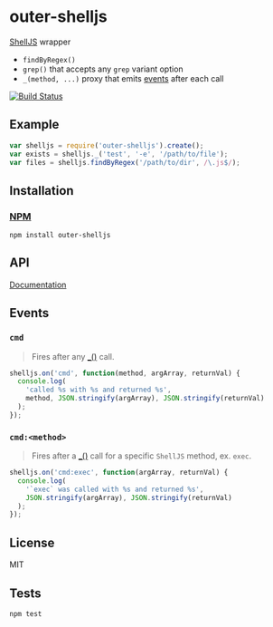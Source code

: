 # outer-shelljs

[ShellJS](https://github.com/arturadib/shelljs) wrapper

- `findByRegex()`
- `grep()` that accepts any `grep` variant option
- `_(method, ...)` proxy that emits [events](#events) after each call

[![Build Status](https://travis-ci.org/codeactual/outer-shelljs.png)](https://travis-ci.org/codeactual/outer-shelljs)

## Example

```js
var shelljs = require('outer-shelljs').create();
var exists = shelljs._('test', '-e', '/path/to/file');
var files = shelljs.findByRegex('/path/to/dir', /\.js$/);
```

## Installation

### [NPM](https://npmjs.org/package/outer-shelljs)

    npm install outer-shelljs

## API

[Documentation](docs/OuterShelljs.md)

## Events

### `cmd`

> Fires after any [_()](docs/OuterShelljs.md) call.

```js
shelljs.on('cmd', function(method, argArray, returnVal) {
  console.log(
    'called %s with %s and returned %s',
    method, JSON.stringify(argArray), JSON.stringify(returnVal)
  );
});
```

### `cmd:<method>`

> Fires after a [_()](docs/OuterShelljs.md) call for a specific `ShellJS` method, ex. `exec`.

```js
shelljs.on('cmd:exec', function(argArray, returnVal) {
  console.log(
    '`exec` was called with %s and returned %s',
    JSON.stringify(argArray), JSON.stringify(returnVal)
  );
});
```

## License

  MIT

## Tests

    npm test

